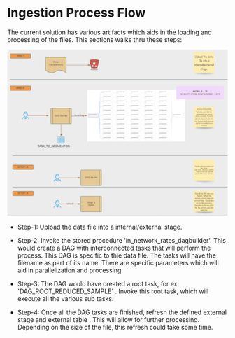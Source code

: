 # Ingestion Process Flow

The current solution has various artifacts which aids in the loading and processing of the files. This sections walks thru these steps:

![](./soln_images/ingestion_steps.png)

- Step-1: Upload the data file into a internal/external stage. 
  
- Step-2: Invoke the stored procedure 'in_network_rates_dagbuilder'. This would create a DAG with interconnected tasks  that will perform the process. This DAG is specific to thie data file.  The tasks will have the filename as part of its name. There are specific parameters which will aid in parallelization and processing. 
  
- Step-3: The DAG would have created a root task, for ex: 'DAG_ROOT_REDUCED_SAMPLE' . Invoke this root task, which will execute all the various  sub tasks.
  
- Step-4: Once all the DAG tasks are finished, refresh the defined external stage and external table . This will allow for further processing. Depending on the size of the file, this refresh could take some time.